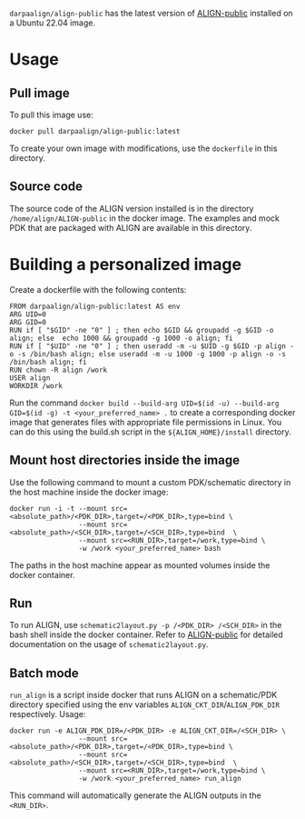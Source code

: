 `darpaalign/align-public` has the latest version of [ALIGN-public](https://github.com/ALIGN-analoglayout/ALIGN-public) installed on a Ubuntu 22.04 image.
# Usage
## Pull image
To pull this image use:
```
docker pull darpaalign/align-public:latest 
```
To create your own image with modifications, use the `dockerfile` in this directory.

## Source code
The source code of the ALIGN version installed is in the directory `/home/align/ALIGN-public` in the docker image. The examples and mock PDK that are packaged with ALIGN are available in this directory.

# Building a personalized image
Create a dockerfile with the following contents:
```
FROM darpaalign/align-public:latest AS env
ARG UID=0
ARG GID=0
RUN if [ "$GID" -ne "0" ] ; then echo $GID && groupadd -g $GID -o align; else  echo 1000 && groupadd -g 1000 -o align; fi
RUN if [ "$UID" -ne "0" ] ; then useradd -m -u $UID -g $GID -p align -o -s /bin/bash align; else useradd -m -u 1000 -g 1000 -p align -o -s /bin/bash align; fi
RUN chown -R align /work
USER align
WORKDIR /work
```
Run the command  `docker build --build-arg UID=$(id -u) --build-arg GID=$(id -g) -t <your_preferred_name> .` to create a corresponding docker image that generates files with appropriate file permissions in Linux.
You can do this using the build.sh script in the `${ALIGN_HOME}/install` directory.

## Mount host directories inside the image
Use the following command to mount a custom PDK/schematic directory in the host machine inside the docker image:
```
docker run -i -t --mount src=<absolute_path>/<PDK_DIR>,target=/<PDK_DIR>,type=bind \
                 --mount src=<absolute_path>/<SCH_DIR>,target=/<SCH_DIR>,type=bind  \
                 --mount src=<RUN_DIR>,target=/work,type=bind \
                 -w /work <your_preferred_name> bash
```
The paths in the host machine appear as mounted volumes inside the docker container.

## Run
To run ALIGN, use `schematic2layout.py -p /<PDK_DIR> /<SCH_DIR>` in the bash shell inside the docker container.
Refer to [ALIGN-public](https://github.com/ALIGN-analoglayout/ALIGN-public) for detailed documentation on the usage of `schematic2layout.py`.

## Batch mode
`run_align` is a script inside docker that runs ALIGN on a schematic/PDK directory specified using the env variables `ALIGN_CKT_DIR`/`ALIGN_PDK_DIR` respectively.
Usage:
```
docker run -e ALIGN_PDK_DIR=/<PDK_DIR> -e ALIGN_CKT_DIR=/<SCH_DIR> \
                 --mount src=<absolute_path>/<PDK_DIR>,target=/<PDK_DIR>,type=bind \
                 --mount src=<absolute_path>/<SCH_DIR>,target=/<SCH_DIR>,type=bind  \
                 --mount src=<RUN_DIR>,target=/work,type=bind \
                 -w /work <your_preferred_name> run_align
```
This command will automatically generate the ALIGN outputs in the `<RUN_DIR>`.
